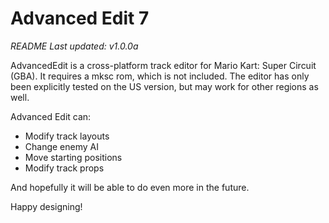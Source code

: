 # Advanced Edit 7
*README Last updated: v1.0.0a*

AdvancedEdit is a cross-platform track editor for Mario Kart: Super Circuit (GBA). It requires a mksc rom, which is not included. The editor has only been explicitly tested on the US version, but may work for other regions as well.

Advanced Edit can:
- Modify track layouts
- Change enemy AI
- Move starting positions
- Modify track props

And hopefully it will be able to do even more in the future. 

Happy designing!